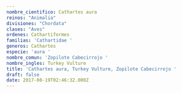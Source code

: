 ```yaml
---
nombre_cientifico: Cathartes aura
reinos: "Animalia"
divisiones: "Chordata"
clases: "Aves"
ordenes: Cathartiformes
familias: 'Cathartidae '
generos: Cathartes
especie: 'aura '
nombre_comun: 'Zopilote Cabecirrojo '
nombre_ingles: Turkey Vulture
title: 'Cathartes aura, Turkey Vulture, Zopilote Cabecirrojo '
draft: false
date: 2017-08-19T02:46:32.000Z
---
```


